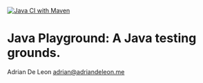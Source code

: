 [![Java CI with Maven](https://github.com/adriandeleon/java-playground/actions/workflows/maven.yml/badge.svg)](https://github.com/adriandeleon/java-playground/actions/workflows/maven.yml)

# Java Playground: A Java testing grounds.

Adrian De Leon <adrian@adriandeleon.me>





